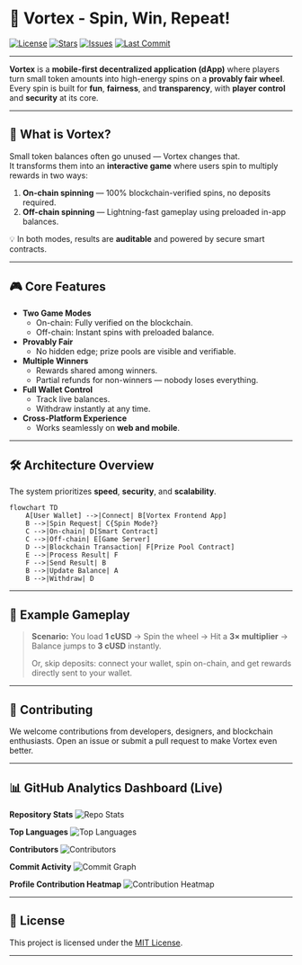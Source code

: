 # 🎯 Vortex - Spin, Win, Repeat!

[![License](https://img.shields.io/github/license/Chrispin-m/vort3x)](LICENSE)
[![Stars](https://img.shields.io/github/stars/Chrispin-m/vort3x?style=social)](https://github.com/Chrispin-m/vort3x/stargazers)
[![Issues](https://img.shields.io/github/issues/Chrispin-m/vort3x)](https://github.com/Chrispin-m/vort3x/issues)
[![Last Commit](https://img.shields.io/github/last-commit/Chrispin-m/vort3x)](https://github.com/Chrispin-m/vort3x/commits/main)

---

**Vortex** is a **mobile-first decentralized application (dApp)** where players turn small token amounts into high-energy spins on a **provably fair wheel**.  
Every spin is built for **fun**, **fairness**, and **transparency**, with **player control** and **security** at its core.

---

## 🌟 What is Vortex?

Small token balances often go unused — Vortex changes that.  
It transforms them into an **interactive game** where users spin to multiply rewards in two ways:

1. **On-chain spinning** — 100% blockchain-verified spins, no deposits required.  
2. **Off-chain spinning** — Lightning-fast gameplay using preloaded in-app balances.

💡 In both modes, results are **auditable** and powered by secure smart contracts.

---

## 🎮 Core Features

- **Two Game Modes**
  - On-chain: Fully verified on the blockchain.
  - Off-chain: Instant spins with preloaded balance.
- **Provably Fair**
  - No hidden edge; prize pools are visible and verifiable.
- **Multiple Winners**
  - Rewards shared among winners.
  - Partial refunds for non-winners — nobody loses everything.
- **Full Wallet Control**
  - Track live balances.
  - Withdraw instantly at any time.
- **Cross-Platform Experience**
  - Works seamlessly on **web and mobile**.

---

## 🛠 Architecture Overview

The system prioritizes **speed**, **security**, and **scalability**.

```mermaid
flowchart TD
    A[User Wallet] -->|Connect| B[Vortex Frontend App]
    B -->|Spin Request| C{Spin Mode?}
    C -->|On-chain| D[Smart Contract]
    C -->|Off-chain| E[Game Server]
    D -->|Blockchain Transaction| F[Prize Pool Contract]
    E -->|Process Result| F
    F -->|Send Result| B
    B -->|Update Balance| A
    B -->|Withdraw| D
````

---

## 📸 Example Gameplay

> **Scenario:**
> You load **1 cUSD** → Spin the wheel → Hit a **3× multiplier** → Balance jumps to **3 cUSD** instantly.
>
> Or, skip deposits: connect your wallet, spin on-chain, and get rewards directly sent to your wallet.

---

## 🤝 Contributing

We welcome contributions from developers, designers, and blockchain enthusiasts.
Open an issue or submit a pull request to make Vortex even better.

---

## 📊 GitHub Analytics Dashboard (Live)

**Repository Stats**
![Repo Stats](https://github-readme-stats.vercel.app/api?username=Chrispin-m\&repo=vort3x\&show_icons=true\&theme=radical)

**Top Languages**
![Top Languages](https://github-readme-stats.vercel.app/api/top-langs/?username=Chrispin-m\&repo=vort3x\&layout=compact\&theme=radical)

**Contributors**
![Contributors](https://contrib.rocks/image?repo=Chrispin-m/vort3x)

**Commit Activity**
![Commit Graph](https://github-readme-activity-graph.vercel.app/graph?username=Chrispin-m\&repo=vort3x\&theme=react-dark\&hide_border=true)

**Profile Contribution Heatmap**
![Contribution Heatmap](https://github-readme-streak-stats.herokuapp.com/?user=Chrispin-m\&theme=radical)

---

## 📜 License

This project is licensed under the [MIT License](LICENSE).

---
